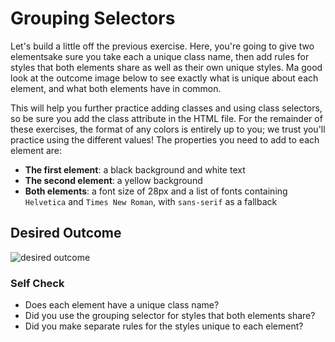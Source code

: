 # Grouping Selectors

Let's build a little off the previous exercise. Here, you're going to give two elementsake sure you take  each a unique class name, then add rules for styles that both elements share as well as their own unique styles. Ma good look at the outcome image below to see exactly what is unique about each element, and what both elements have in common.


This will help you further practice adding classes and using class selectors, so be sure you add the class attribute in the HTML file. For the remainder of these exercises, the format of any colors is entirely up to you; we trust you'll practice using the different values! The properties you need to add to each element are:
- **The first element**: a black background and white text
- **The second element**: a yellow background
- **Both elements**: a font size of 28px and a list of fonts containing `Helvetica` and `Times New Roman`, with `sans-serif` as a fallback

## Desired Outcome

![desired outcome](./desired-outcome.png)

### Self Check

- Does each element have a unique class name?
- Did you use the grouping selector for styles that both elements share?
- Did you make separate rules for the styles unique to each element?
